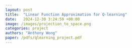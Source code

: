 ```yaml
---
layout: post
title:  "Linear Function Approximation for Q-learning"
date:   2024-12-30 3:24:59 +00:00
image: /images/projection_to_space.png
categories: project  
authors: "Anthony Wong"
paper: /pdfs/qlearning_project.pdf
---
```


